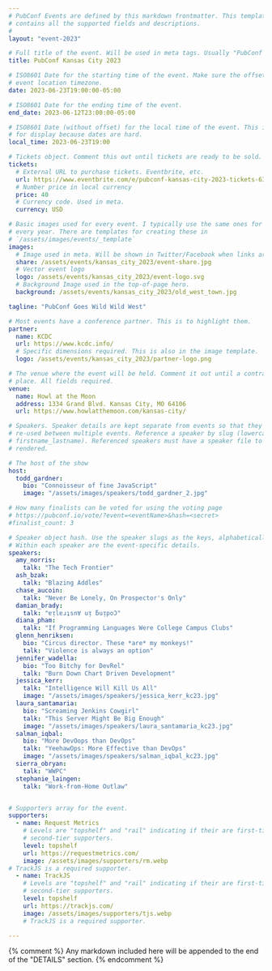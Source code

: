 ```yaml
---
# PubConf Events are defined by this markdown frontmatter. This template
# contains all the supported fields and descriptions.
#
layout: "event-2023"

# Full title of the event. Will be used in meta tags. Usually "PubConf City Year"
title: PubConf Kansas City 2023

# ISO8601 Date for the starting time of the event. Make sure the offset is in the
# event location timezone.
date: 2023-06-23T19:00:00-05:00

# ISO8601 Date for the ending time of the event.
end_date: 2023-06-12T23:00:00-05:00

# ISO8601 Date (without offset) for the local time of the event. This is used
# for display because dates are hard.
local_time: 2023-06-23T19:00

# Tickets object. Comment this out until tickets are ready to be sold.
tickets:
  # External URL to purchase tickets. Eventbrite, etc.
  url: https://www.eventbrite.com/e/pubconf-kansas-city-2023-tickets-634291331447
  # Number price in local currency
  price: 40
  # Currency code. Used in meta.
  currency: USD

# Basic images used for every event. I typically use the same ones for a location
# every year. There are templates for creating these in
# `/assets/images/events/_template`
images:
  # Image used in meta. Will be shown in Twitter/Facebook when links are shared.
  share: /assets/events/kansas_city_2023/event-share.jpg
  # Vector event logo
  logo: /assets/events/kansas_city_2023/event-logo.svg
  # Background Image used in the top-of-page hero.
  background: /assets/events/kansas_city_2023/old_west_town.jpg

tagline: "PubConf Goes Wild Wild West"

# Most events have a conference partner. This is to highlight them.
partner:
  name: KCDC
  url: https://www.kcdc.info/
  # Specific dimensions required. This is also in the image template.
  logo: /assets/events/kansas_city_2023/partner-logo.png

# The venue where the event will be held. Comment it out until a contract is in
# place. All fields required.
venue:
  name: Howl at the Moon
  address: 1334 Grand Blvd. Kansas City, MO 64106
  url: https://www.howlatthemoon.com/kansas-city/

# Speakers. Speaker details are kept separate from events so that they can be
# re-used between multiple events. Reference a speaker by slug (lowercase,
# firstname_lastname). Referenced speakers must have a speaker file to be
# rendered.

# The host of the show
host:
  todd_gardner:
    bio: "Connoisseur of fine JavaScript"
    image: "/assets/images/speakers/todd_gardner_2.jpg"

# How many finalists can be voted for using the voting page
# https://pubconf.io/vote/?event=<eventName>&hash=<secret>
#finalist_count: 3

# Speaker object hash. Use the speaker slugs as the keys, alphabetically listed.
# Within each speaker are the event-specific details.
speakers:
  amy_norris:
    talk: "The Tech Frontier"
  ash_bzak:
    talk: "Blazing Addles"
  chase_aucoin:
    talk: "Never Be Lonely, On Prospector's Only"
  damian_brady:
    talk: "ɐᴉlɐɹʇsn∀ uᴉ ƃuᴉpoƆ"
  diana_pham:
    talk: "If Programming Languages Were College Campus Clubs"
  glenn_henriksen:
    bio: "Circus director. These *are* my monkeys!"
    talk: "Violence is always an option"
  jennifer_wadella:
    bio: "Too Bitchy for DevRel"
    talk: "Burn Down Chart Driven Development"
  jessica_kerr:
    talk: "Intelligence Will Kill Us All"
    image: "/assets/images/speakers/jessica_kerr_kc23.jpg"
  laura_santamaria:
    bio: "Screaming Jenkins Cowgirl"
    talk: "This Server Might Be Big Enough"
    image: "/assets/images/speakers/laura_santamaria_kc23.jpg"
  salman_iqbal:
    bio: "More DevOops than DevOps"
    talk: "YeehawOps: More Effective than DevOps"
    image: "/assets/images/speakers/salman_iqbal_kc23.jpg"
  sierra_obryan:
    talk: "WWPC"
  stephanie_laingen:
    talk: "Work-from-Home Outlaw"


# Supporters array for the event.
supporters:
  - name: Request Metrics
    # Levels are "topshelf" and "rail" indicating if their are first-tier or
    # second-tier supporters.
    level: topshelf
    url: https://requestmetrics.com/
    image: /assets/images/supporters/rm.webp
# TrackJS is a required supporter.
  - name: TrackJS
    # Levels are "topshelf" and "rail" indicating if their are first-tier or
    # second-tier supporters.
    level: topshelf
    url: https://trackjs.com/
    image: /assets/images/supporters/tjs.webp
    # TrackJS is a required supporter.

---
```


{% comment %}
Any markdown included here will be appended to the end of the "DETAILS" section.
{% endcomment %}
